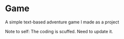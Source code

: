 # Game
A simple text-based adventure game I made as a project


Note to self: The coding is scuffed. Need to update it.
